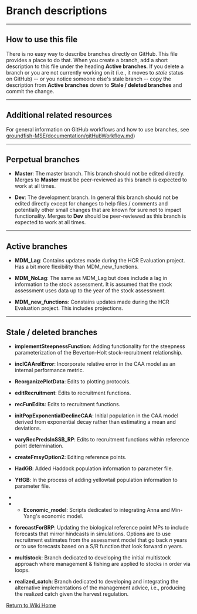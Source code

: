 

# Branch descriptions

--------

## How to use this file

There is no easy way to describe branches directly on GitHub. This file provides a place to do that.  When you create a branch, add a short description to this file under the heading **Active branches**. If you delete a branch or you are not currently working on it (i.e., it moves to *stale* status on GitHub) -- or you notice someone else's stale branch -- copy the description from **Active branches** down to **Stale / deleted branches** and commit the change.

--------

## Additional related resources

For general information on GitHub workflows and how to use branches, see [groundfish-MSE/documentation/gitHubWorkflow.md](gitHubWorkflow.md))

--------

## Perpetual branches

* **Master**: The master branch. This branch should not be edited directly.  Merges to **Master** must be peer-reviewed as this branch is expected to work at all times.

* **Dev**: The development branch.  In general this branch should not be edited directly except for changes to help files / comments and potentially other small changes that are known for sure not to impact functionality. Merges to **Dev** should be peer-reviewed as this branch is expected to work at all times.

--------
## Active branches
* **MDM_Lag**: Contains updates made during the HCR Evaluation project. Has a bit more flexibility than MDM_new_functions. 

* **MDM_NoLag**: The same as MDM_Lag but does include a lag in information to the stock assessment. It is assumed that the stock assessment uses data up to the year of the stock assessment. 

* **MDM_new_functions**: Constains updates made during the HCR Evaluation project. This includes projections. 

--------
## Stale / deleted branches

* **implementSteepnessFunction**: Adding functionality for the steepness parameterization of the Beverton-Holt stock-recruitment relationship.

* **inclCAArelError**: Incorporate relative error in the CAA model as an internal performance metric.

* **ReorganizePlotData**: Edits to plotting protocols.

* **editRecruitment**: Edits to recruitment functions.

* **recFunEdits**: Edits to recruitment functions.

* **initPopExponentialDeclineCAA**: Initial population in the CAA model derived from exponential decay rather than estimating a mean and deviations.

* **varyRecPredsInSSB_RP**: Edits to recruitment functions within reference point determination.

* **createFmsyOption2**: Editing reference points.

* **HadGB**: Added Haddock population information to parameter file.

* **YtfGB**: In the process of adding yellowtail population information to parameter file.
*
* * **Economic_model**: Scripts dedicated to integrating Anna and Min-Yang's economic model.

* **forecastForBRP**: Updating the biological reference point MPs to include forecasts that mirror hindcasts in simulations. Options are to use recruitment estimates from the assessment model that go back *n* years or to use forecasts based on a S/R function that look forward *n* years.

* **multistock**: Branch dedicated to developing the initial multistock approach where management & fishing are applied to stocks in order via loops.

* **realized_catch**: Branch dedicated to developing and integrating the alternative implementations of the management advice, i.e., producing the realized catch given the harvest regulation.  

[Return to Wiki Home](https://github.com/thefaylab/groundfish-MSE/wiki)
